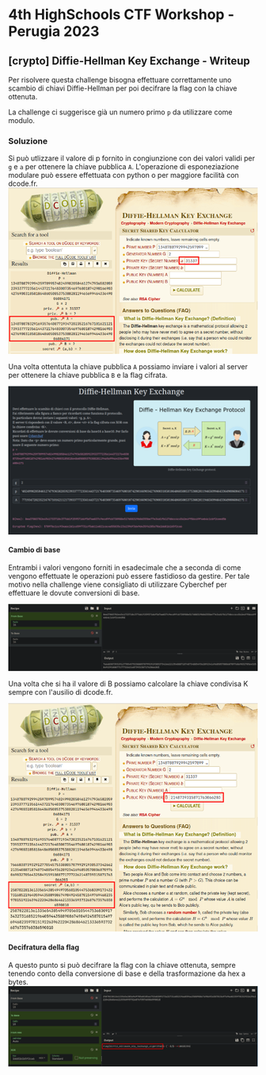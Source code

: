# 4th HighSchools CTF Workshop - Perugia 2023

## [crypto] Diffie-Hellman Key Exchange - Writeup

Per risolvere questa challenge bisogna effettuare correttamente uno scambio di chiavi Diffie-Hellman per poi decifrare la flag con la chiave ottenuta.

La challenge ci suggerisce già un numero primo `p` da utilizzare come modulo.

### Soluzione

Si può utlizzare il valore di p fornito in congiunzione con dei valori validi per `g` e `a` per ottenere la chiave pubblica `A`.
L'operazione di esponeziazione modulare può essere effettuata con python o per maggiore facilità con dcode.fr.
![pubA](./writeup/dcode_pubA.png)

Una volta ottentuta la chiave pubblica `A` possiamo inviare i valori al server per ottenere la chiave pubblica `B` e la flag cifrata.

![pubB](./writeup/B_and_encflag.png)

#### Cambio di base

Entrambi i valori vengono forniti in esadecimale che a seconda di come vengono effettuate le operazioni può essere fastidioso da gestire.
Per tale motivo nella challenge viene consigliato di utilizzare Cyberchef per effettuare le dovute conversioni di base.

![intB](./writeup/B_from_base16.png)

Una volta che si ha il valore di B possiamo calcolare la chiave condivisa K sempre con l'ausilio di dcode.fr.

![K](./writeup/dcode_shared_key.png)

#### Decifratura della flag

A questo punto si può decifrare la flag con la chiave ottenuta, sempre tenendo conto della conversione di base e della trasformazione da hex a bytes.
![flag](./writeup/flag_dec.png)
